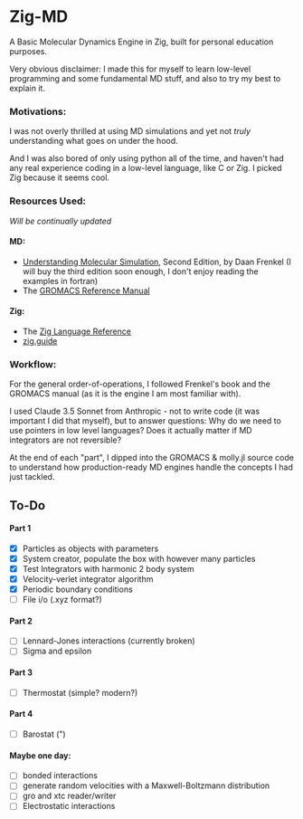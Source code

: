 # Zig-MD
A Basic Molecular Dynamics Engine in Zig, built for personal education purposes.

Very obvious disclaimer: I made this for myself to learn low-level programming and some fundamental MD stuff, and also to try my best to explain it.

### Motivations:
I was not overly thrilled at using MD simulations and yet not *truly* understanding what goes on under the hood. 

And I was also bored of only using python all of the time, and haven't had any real experience coding in a low-level language, like C or Zig. I picked Zig because it seems cool.

### Resources Used:
*Will be continually updated*
#### MD:
- [Understanding Molecular Simulation](https://www.sciencedirect.com/book/9780122673511/understanding-molecular-simulation), Second Edition, by Daan Frenkel (I will buy the third edition soon enough, I don't enjoy reading the examples in fortran)
- The [GROMACS Reference Manual](https://manual.gromacs.org/2024.2/reference-manual/introduction.html)

#### Zig:
- The [Zig Language Reference](https://ziglang.org/documentation/master/)
- [zig.guide](https://zig.guide)
### Workflow:
For the general order-of-operations, I followed Frenkel's book and the GROMACS manual (as it is the engine I am most familiar with).

I used Claude 3.5 Sonnet from Anthropic - not to write code (it was important I did that myself), but to answer questions: Why do we need to use pointers in low level languages? Does it actually matter if MD integrators are not reversible?

At the end of each "part", I dipped into the GROMACS & molly.jl source code to understand how production-ready MD engines handle the concepts I had just tackled.

## To-Do
#### Part 1
- [x] Particles as objects with parameters
- [x] System creator, populate the box with however many particles
- [x] Test Integrators with harmonic 2 body system
- [x] Velocity-verlet integrator algorithm
- [x] Periodic boundary conditions
- [ ] File i/o (.xyz format?)
#### Part 2
- [ ] Lennard-Jones interactions (currently broken)
- [ ] Sigma and epsilon

#### Part 3
- [ ] Thermostat (simple? modern?)

#### Part 4
- [ ] Barostat (")

#### Maybe one day: 
- [ ] bonded interactions
- [ ] generate random velocities with a Maxwell-Boltzmann distribution
- [ ] gro and xtc reader/writer
- [ ] Electrostatic interactions
